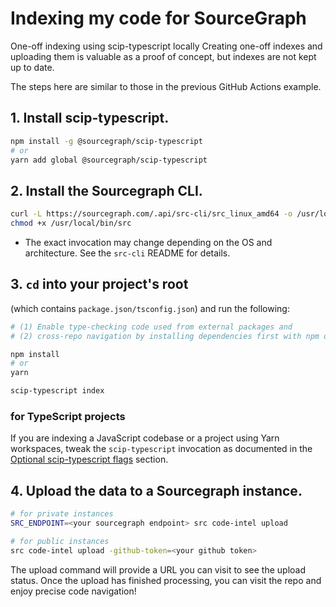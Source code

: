 # Indexing my code for SourceGraph

One-off indexing using scip-typescript locally
Creating one-off indexes and uploading them is valuable as a proof of concept, but indexes are not kept up to date.

The steps here are similar to those in the previous GitHub Actions example.

## 1. Install scip-typescript.

```sh
npm install -g @sourcegraph/scip-typescript
# or
yarn add global @sourcegraph/scip-typescript
```


## 2. Install the Sourcegraph CLI.

```sh
curl -L https://sourcegraph.com/.api/src-cli/src_linux_amd64 -o /usr/local/bin/src
chmod +x /usr/local/bin/src
```

- The exact invocation may change depending on the OS and architecture. See the `src-cli` README for details.

## 3. `cd` into your project's root 

(which contains `package.json/tsconfig.json`) and run the following:

```sh
# (1) Enable type-checking code used from external packages and 
# (2) cross-repo navigation by installing dependencies first with npm or yarn

npm install
# or
yarn

scip-typescript index
```

### for TypeScript projects

If you are indexing a JavaScript codebase or a project using Yarn workspaces, tweak the `scip-typescript` invocation as documented in the [Optional scip-typescript flags](https://docs.sourcegraph.com/code_navigation/how-to/index_a_typescript_and_javascript_repository#optional-scip-typescript-flags) section.


## 4. Upload the data to a Sourcegraph instance.

```sh
# for private instances
SRC_ENDPOINT=<your sourcegraph endpoint> src code-intel upload

# for public instances
src code-intel upload -github-token=<your github token>
```

The upload command will provide a URL you can visit to see the upload status. Once the upload has finished processing, you can visit the repo and enjoy precise code navigation!